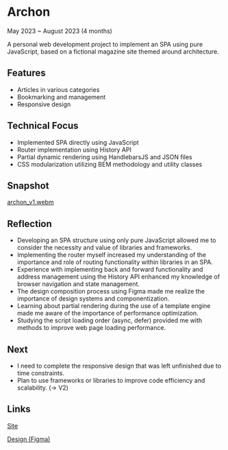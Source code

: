 
# Archon

May 2023 ~ August 2023 (4 months)

A personal web development project to implement an SPA using pure JavaScript, based on a fictional magazine site themed around architecture.

## Features

- Articles in various categories
- Bookmarking and management
- Responsive design

## Technical Focus

- Implemented SPA directly using JavaScript
- Router implementation using History API
- Partial dynamic rendering using HandlebarsJS and JSON files
- CSS modularization utilizing BEM methodology and utility classes

## Snapshot
[archon_v1.webm](https://github.com/urbanscratcher/project-magazine/assets/17016494/e9d06acd-5d7b-40b5-9f36-3b90bd3378cc)

## Reflection

- Developing an SPA structure using only pure JavaScript allowed me to consider the necessity and value of libraries and frameworks.
- Implementing the router myself increased my understanding of the importance and role of routing functionality within libraries in an SPA.
- Experience with implementing back and forward functionality and address management using the History API enhanced my knowledge of browser navigation and state management.
- The design composition process using Figma made me realize the importance of design systems and componentization.
- Learning about partial rendering during the use of a template engine made me aware of the importance of performance optimization.
- Studying the script loading order (async, defer) provided me with methods to improve web page loading performance.

## Next

- I need to complete the responsive design that was left unfinished due to time constraints.
- Plan to use frameworks or libraries to improve code efficiency and scalability. (→ V2)

## Links

[Site](https://project-archon.netlify.app/)

[Design (Figma)](https://www.figma.com/file/ulgZLkRfIVWfg6Hpi1Xmt3/%5BProject%5D-WD-Magazine?type=design&node-id=0%3A1&mode=design&t=0T2BBnd8bvOGt5uh-1)
